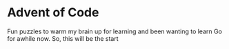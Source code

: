 # Advent of Code
Fun puzzles to warm my brain up for learning and been wanting to learn Go for awhile now. So, this will be the start

